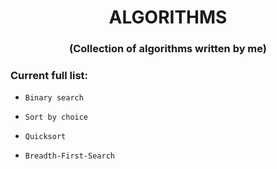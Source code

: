 <h1 align="center">ALGORITHMS</h1>

<h3 align="center">(Collection of algorithms written by me)</h3>

### Current full list:

<ul>


<li> 


``` Binary search ``` 
    
 
</li> 


<li> 


```Sort by choice``` 
    
    
</li> 



<li> 



```Quicksort``` 
    
        
</li> 



<li> 


```Breadth-First-Search``` 
    
   
</li> 

</ul>






